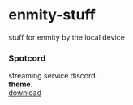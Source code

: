 # enmity-stuff
stuff for enmity by the local device


### Spotcord
streaming service discord. <br>
**theme.** <br>
[download](https://raw.githubusercontent.com/localdevice/enmity-stuff/main/Spotcord.json)
